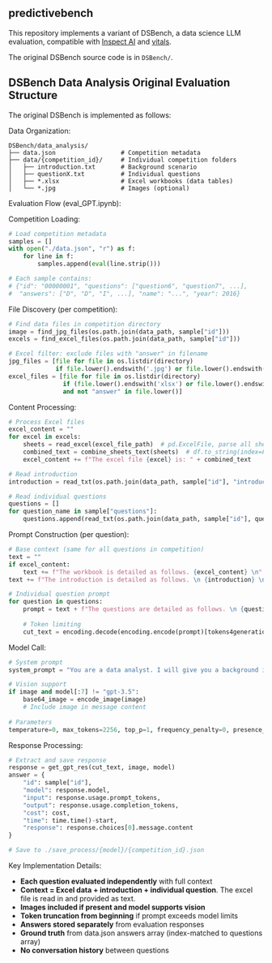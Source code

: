 ## predictivebench

This repository implements a variant of DSBench, a data science LLM evaluation, compatible with [Inspect AI](https://inspect.aisi.org.uk/) and [vitals](https://vitals.tidyverse.org/).

The original DSBench source code is in `DSBench/`.

## DSBench Data Analysis Original Evaluation Structure

The original DSBench is implemented as follows:

Data Organization:
```
DSBench/data_analysis/
├── data.json                  # Competition metadata
├── data/{competition_id}/     # Individual competition folders
│   ├── introduction.txt       # Background scenario
│   ├── questionX.txt          # Individual questions
│   ├── *.xlsx                 # Excel workbooks (data tables)
│   └── *.jpg                  # Images (optional)
```

Evaluation Flow (eval_GPT.ipynb):

Competition Loading:

```python
# Load competition metadata
samples = []
with open("./data.json", "r") as f:
    for line in f:
        samples.append(eval(line.strip()))

# Each sample contains:
# {"id": "00000001", "questions": ["question6", "question7", ...], 
#  "answers": ["D", "D", "I", ...], "name": "...", "year": 2016}
```

File Discovery (per competition):

```python
# Find data files in competition directory
image = find_jpg_files(os.path.join(data_path, sample["id"]))
excels = find_excel_files(os.path.join(data_path, sample["id"]))

# Excel filter: exclude files with "answer" in filename
jpg_files = [file for file in os.listdir(directory) 
             if file.lower().endswith('.jpg') or file.lower().endswith('.png')]
excel_files = [file for file in os.listdir(directory) 
               if (file.lower().endswith('xlsx') or file.lower().endswith('xlsb') or file.lower().endswith('xlsm'))
               and not "answer" in file.lower()]
```

Content Processing:

```python
# Process Excel files
excel_content = ""
for excel in excels:
    sheets = read_excel(excel_file_path)  # pd.ExcelFile, parse all sheets
    combined_text = combine_sheets_text(sheets)  # df.to_string(index=False)
    excel_content += f"The excel file {excel} is: " + combined_text

# Read introduction
introduction = read_txt(os.path.join(data_path, sample["id"], "introduction.txt"))

# Read individual questions
questions = []
for question_name in sample["questions"]:
    questions.append(read_txt(os.path.join(data_path, sample["id"], question_name+".txt")))
```

Prompt Construction (per question):

```python
# Base context (same for all questions in competition)
text = ""
if excel_content:
    text += f"The workbook is detailed as follows. {excel_content} \n"
text += f"The introduction is detailed as follows. \n {introduction} \n"

# Individual question prompt
for question in questions:
    prompt = text + f"The questions are detailed as follows. \n {question}"
    
    # Token limiting
    cut_text = encoding.decode(encoding.encode(prompt)[tokens4generation-MODEL_LIMITS[model]:])
```

Model Call:

```python
# System prompt
system_prompt = "You are a data analyst. I will give you a background introduction and data analysis question. You must answer the question."

# Vision support
if image and model[:7] != "gpt-3.5":
    base64_image = encode_image(image)
    # Include image in message content
    
# Parameters
temperature=0, max_tokens=2256, top_p=1, frequency_penalty=0, presence_penalty=0
```

Response Processing:

```python
# Extract and save response
response = get_gpt_res(cut_text, image, model)
answer = {
    "id": sample["id"], 
    "model": response.model,
    "input": response.usage.prompt_tokens,
    "output": response.usage.completion_tokens, 
    "cost": cost, 
    "time": time.time()-start, 
    "response": response.choices[0].message.content
}

# Save to ./save_process/{model}/{competition_id}.json
```

Key Implementation Details:

- **Each question evaluated independently** with full context
- **Context = Excel data + introduction + individual question**. The excel file is read in and provided as text.
- **Images included if present and model supports vision**
- **Token truncation from beginning** if prompt exceeds model limits
- **Answers stored separately** from evaluation responses
- **Ground truth** from data.json answers array (index-matched to questions array)
- **No conversation history** between questions
